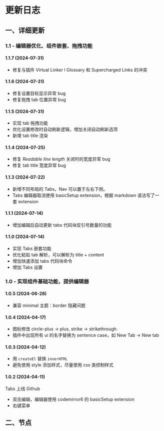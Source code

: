 # 更新日志

## 一、详细更新

### 1.1 - 编辑器优化、组件嵌套、拖拽功能

#### 1.1.7 (2024-07-31)

- 修复与插件 Virtual Linker l Glossary 和 Supercharged Links 的冲突

#### 1.1.6 (2024-07-31)

- 修复设置目标显示异常 bug
- 修复拖拽 tab 位置异常 bug

#### 1.1.5 (2024-07-31)

- 实现 tab 拖拽功能
- 优化设置修改时自动刷新逻辑，增加关闭自动刷新选项
- 新增 tab title 渲染

#### 1.1.4 (2024-07-25)

- 修复 _Readable line length_ 关闭时的宽度异常 bug
- 修复 tab title 宽度异常 bug

#### 1.1.3 (2024-07-22)

- 新增不同布局的 Tabs，Nav 可以置于左右下侧。
- Tabs 编辑器取消使用 basicSetup extension，根据 markdown 语法写了一套 extension

#### 1.1.1 (2024-07-14)

- 增加编辑后自动更新 tabs 代码块反引号数量的功能

#### 1.1.0 (2024-07-14)

- 实现 Tabs 嵌套功能
- 优化粘贴 tab 解析，可以解析为 title + content
- 增加快速添加 tabs 代码块命令
- 增加 Tabs 设置

### 1.0 - 实现组件基础功能，提供编辑器

#### 1.0.5 (2024-06-28)

- 兼容 minimal 主题：border 隐藏问题

#### 1.0.4 (2024-04-17)

- 图标修改 circle-plus -> plus, strike -> strikethrough.
- 插件中出现所有 ui 的名字替换为 sentence case，如 New Tab -> New tab

#### **1.0.3 (2024-04-12)**

- 用 `createEl` 替换 `innerHTML`
- 避免使用 style 添加样式，尽量使用 css 类控制样式

#### **1.0.2 (2024-04-11)**

Tabs 上线 Github

- 双击编辑，编辑器使用 codemirror6 的 basicSetup extension
- 右键菜单

## 二、节点

<TimelineTwoSide />

<script setup>
import TimelineTwoSide from '../.vitepress/components/TimelineTwoSide.vue'
</script>
